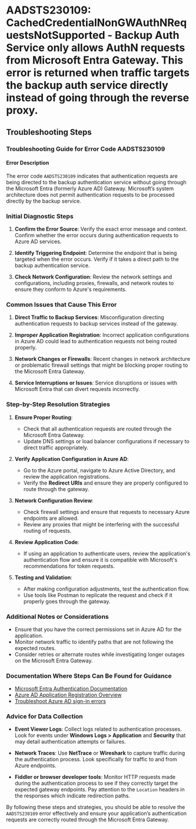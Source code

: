 
# AADSTS230109: CachedCredentialNonGWAuthNRequestsNotSupported - Backup Auth Service only allows AuthN requests from Microsoft Entra Gateway. This error is returned when traffic targets the backup auth service directly instead of going through the reverse proxy.


## Troubleshooting Steps
### Troubleshooting Guide for Error Code AADSTS230109

#### Error Description
The error code `AADSTS230109` indicates that authentication requests are being directed to the backup authentication service without going through the Microsoft Entra (formerly Azure AD) Gateway. Microsoft’s system architecture does not permit authentication requests to be processed directly by the backup service.

### Initial Diagnostic Steps
1. **Confirm the Error Source**: Verify the exact error message and context. Confirm whether the error occurs during authentication requests to Azure AD services.
  
2. **Identify Triggering Endpoint**: Determine the endpoint that is being targeted when the error occurs. Verify if it takes a direct path to the backup authentication service.

3. **Check Network Configuration**: Review the network settings and configurations, including proxies, firewalls, and network routes to ensure they conform to Azure's requirements.

### Common Issues that Cause This Error
1. **Direct Traffic to Backup Services**: Misconfiguration directing authentication requests to backup services instead of the gateway.

2. **Improper Application Registration**: Incorrect application configurations in Azure AD could lead to authentication requests not being routed properly.

3. **Network Changes or Firewalls**: Recent changes in network architecture or problematic firewall settings that might be blocking proper routing to the Microsoft Entra Gateway.

4. **Service Interruptions or Issues**: Service disruptions or issues with Microsoft Entra that can divert requests incorrectly.

### Step-by-Step Resolution Strategies

1. **Ensure Proper Routing**:
   - Check that all authentication requests are routed through the Microsoft Entra Gateway.
   - Update DNS settings or load balancer configurations if necessary to direct traffic appropriately.
  
2. **Verify Application Configuration in Azure AD**:
   - Go to the Azure portal, navigate to Azure Active Directory, and review the application registrations.
   - Verify the **Redirect URIs** and ensure they are properly configured to route through the gateway.

3. **Network Configuration Review**:
   - Check firewall settings and ensure that requests to necessary Azure endpoints are allowed.
   - Review any proxies that might be interfering with the successful routing of requests.

4. **Review Application Code**:
   - If using an application to authenticate users, review the application's authentication flow and ensure it is compatible with Microsoft's recommendations for token requests.

5. **Testing and Validation**:
   - After making configuration adjustments, test the authentication flow.
   - Use tools like Postman to replicate the request and check if it properly goes through the gateway.

### Additional Notes or Considerations
- Ensure that you have the correct permissions set in Azure AD for the application.
- Monitor network traffic to identify paths that are not following the expected routes.
- Consider retries or alternate routes while investigating longer outages on the Microsoft Entra Gateway.

### Documentation Where Steps Can Be Found for Guidance
- [Microsoft Entra Authentication Documentation](https://learn.microsoft.com/en-us/azure/active-directory/develop/)
- [Azure AD Application Registration Overview](https://learn.microsoft.com/en-us/azure/active-directory/develop/quickstart-register-app)
- [Troubleshoot Azure AD sign-in errors](https://learn.microsoft.com/en-us/azure/active-directory/authentication/troubleshoot-authentication) 

### Advice for Data Collection
- **Event Viewer Logs**: Collect logs related to authentication processes. Look for events under **Windows Logs > Application** and **Security** that may detail authentication attempts or failures.
  
- **Network Traces**: Use **NetTrace** or **Wireshark** to capture traffic during the authentication process. Look specifically for traffic to and from Azure endpoints.

- **Fiddler or browser developer tools**: Monitor HTTP requests made during the authentication process to see if they correctly target the expected gateway endpoints. Pay attention to the `Location` headers in the responses which indicate redirection paths.

By following these steps and strategies, you should be able to resolve the `AADSTS230109` error effectively and ensure your application’s authentication requests are correctly routed through the Microsoft Entra Gateway.